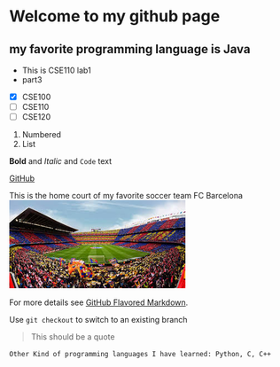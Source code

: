 # Welcome to my github page
## my favorite programming language is Java

- This is CSE110 lab1
- part3

- [x] CSE100
- [ ] CSE110
- [ ] CSE120
1. Numbered
2. List

**Bold** and _Italic_ and `Code` text

[GitHub](http://github.com)  

This is the home court of my favorite soccer team FC Barcelona
![CampNor](/campNor.jpg)


For more details see [GitHub Flavored Markdown](https://guides.github.com/features/mastering-markdown/).

Use `git checkout` to switch to an existing branch
>This should be a quote
```
Other Kind of programming languages I have learned: Python, C, C++

